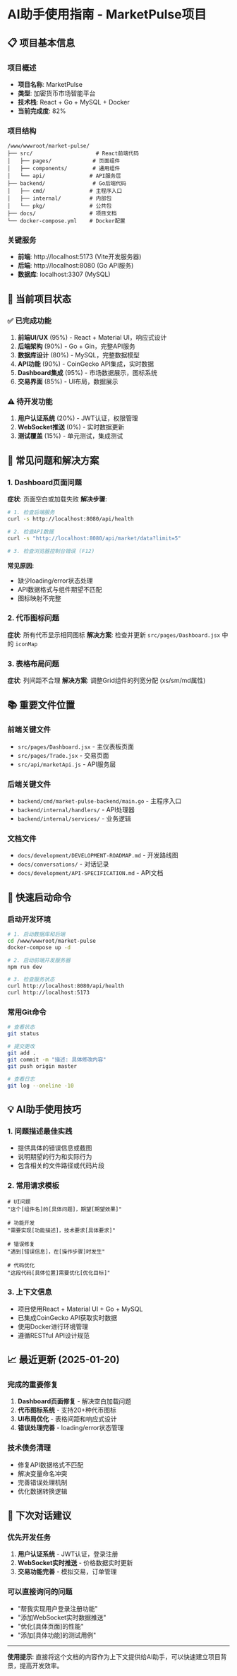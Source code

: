 # AI助手使用指南 - MarketPulse项目

## 📋 项目基本信息

### 项目概述
- **项目名称**: MarketPulse
- **类型**: 加密货币市场智能平台
- **技术栈**: React + Go + MySQL + Docker
- **当前完成度**: 82%

### 项目结构
```
/www/wwwroot/market-pulse/
├── src/                    # React前端代码
│   ├── pages/             # 页面组件
│   ├── components/        # 通用组件
│   └── api/              # API服务层
├── backend/               # Go后端代码
│   ├── cmd/              # 主程序入口
│   ├── internal/         # 内部包
│   └── pkg/              # 公共包
├── docs/                 # 项目文档
└── docker-compose.yml    # Docker配置
```

### 关键服务
- **前端**: http://localhost:5173 (Vite开发服务器)
- **后端**: http://localhost:8080 (Go API服务)
- **数据库**: localhost:3307 (MySQL)

## 🎯 当前项目状态

### ✅ 已完成功能
1. **前端UI/UX** (95%) - React + Material UI，响应式设计
2. **后端架构** (90%) - Go + Gin，完整API服务
3. **数据库设计** (80%) - MySQL，完整数据模型
4. **API功能** (90%) - CoinGecko API集成，实时数据
5. **Dashboard集成** (95%) - 市场数据展示，图标系统
6. **交易界面** (85%) - UI布局，数据展示

### ⚠️ 待开发功能
1. **用户认证系统** (20%) - JWT认证，权限管理
2. **WebSocket推送** (0%) - 实时数据更新
3. **测试覆盖** (15%) - 单元测试，集成测试

## 🔧 常见问题和解决方案

### 1. Dashboard页面问题
**症状**: 页面空白或加载失败
**解决步骤**:
```bash
# 1. 检查后端服务
curl -s http://localhost:8080/api/health

# 2. 检查API数据
curl -s "http://localhost:8080/api/market/data?limit=5"

# 3. 检查浏览器控制台错误 (F12)
```

**常见原因**:
- 缺少loading/error状态处理
- API数据格式与组件期望不匹配
- 图标映射不完整

### 2. 代币图标问题
**症状**: 所有代币显示相同图标
**解决方案**: 检查并更新 `src/pages/Dashboard.jsx` 中的 `iconMap`

### 3. 表格布局问题
**症状**: 列间距不合理
**解决方案**: 调整Grid组件的列宽分配 (xs/sm/md属性)

## 📚 重要文件位置

### 前端关键文件
- `src/pages/Dashboard.jsx` - 主仪表板页面
- `src/pages/Trade.jsx` - 交易页面
- `src/api/marketApi.js` - API服务层

### 后端关键文件
- `backend/cmd/market-pulse-backend/main.go` - 主程序入口
- `backend/internal/handlers/` - API处理器
- `backend/internal/services/` - 业务逻辑

### 文档文件
- `docs/development/DEVELOPMENT-ROADMAP.md` - 开发路线图
- `docs/conversations/` - 对话记录
- `docs/development/API-SPECIFICATION.md` - API文档

## 🚀 快速启动命令

### 启动开发环境
```bash
# 1. 启动数据库和后端
cd /www/wwwroot/market-pulse
docker-compose up -d

# 2. 启动前端开发服务器
npm run dev

# 3. 检查服务状态
curl http://localhost:8080/api/health
curl http://localhost:5173
```

### 常用Git命令
```bash
# 查看状态
git status

# 提交更改
git add .
git commit -m "描述: 具体修改内容"
git push origin master

# 查看日志
git log --oneline -10
```

## 💡 AI助手使用技巧

### 1. 问题描述最佳实践
- 提供具体的错误信息或截图
- 说明期望的行为和实际行为
- 包含相关的文件路径或代码片段

### 2. 常用请求模板
```
# UI问题
"这个[组件名]的[具体问题]，期望[期望效果]"

# 功能开发
"需要实现[功能描述]，技术要求[具体要求]"

# 错误修复
"遇到[错误信息]，在[操作步骤]时发生"

# 代码优化
"这段代码[具体位置]需要优化[优化目标]"
```

### 3. 上下文信息
- 项目使用React + Material UI + Go + MySQL
- 已集成CoinGecko API获取实时数据
- 使用Docker进行环境管理
- 遵循RESTful API设计规范

## 📈 最近更新 (2025-01-20)

### 完成的重要修复
1. **Dashboard页面修复** - 解决空白加载问题
2. **代币图标系统** - 支持20+种代币图标
3. **UI布局优化** - 表格间距和响应式设计
4. **错误处理完善** - loading/error状态管理

### 技术债务清理
- 修复API数据格式不匹配
- 解决变量命名冲突
- 完善错误处理机制
- 优化数据转换逻辑

## 🎯 下次对话建议

### 优先开发任务
1. **用户认证系统** - JWT认证，登录注册
2. **WebSocket实时推送** - 价格数据实时更新
3. **交易功能完善** - 模拟交易，订单管理

### 可以直接询问的问题
- "帮我实现用户登录注册功能"
- "添加WebSocket实时数据推送"
- "优化[具体页面]的性能"
- "添加[具体功能]的测试用例"

---

**使用提示**: 直接将这个文档的内容作为上下文提供给AI助手，可以快速建立项目背景，提高开发效率。
